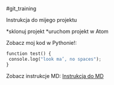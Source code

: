 #git_training

Instrukcja do mijego projektu

*sklonuj projekt
*uruchom projekt w Atom

Zobacz moj kod w Pythonie!:

```Python
function test() {
 console.log("look ma’, no spaces");
}
```
Zobacz instrukcje MD:
[Instrukcja do MD](https://guides.github.com/pdfs/markdown-cheatsheet-online.pdf)
